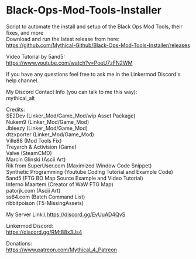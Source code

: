 # Black-Ops-Mod-Tools-Installer
Script to automate the install and setup of the Black Ops Mod Tools, their fixes, and more\
Download and run the latest release from here:\
https://github.com/Mythical-Github/Black-Ops-Mod-Tools-Installer/releases

Video Tutorial by 5and5:\
https://www.youtube.com/watch?v=PoeU7zFN2WM
 
If you have any questions feel free to ask me in the Linkermod Discord's help channel.

My Discord Contact Info (you can talk to me this way):\
mythical_alt

Credits:\
SE2Dev (Linker_Mod/Game_Mod/wip Asset Package)\
Nukem9 (Linker_Mod/Game_Mod)\
Jbleezy (Linker_Mod/Game_Mod)\
dtzxporter (Linker_Mod/Game_Mod)\
Ville88 (Mod Tools Fix)\
Treyarch & Activision (Game)\
Valve (SteamCMD)\
Marcin Glinski (Ascii Art)\
Rik from SuperUser.com (Maximized Window Code Snippet)\
Synthetic Programming (Youtube Coding Tutorial and Example Code)\
5and5 (FTG BO Map Source Example and Video Tutorial)\
Inferno Maartem (Creator of WaW FTG Map)\
patorjk.com (Ascii Art)\
ss64.com (Batch Command List)\
ribbitpoison (T5-MissingAssets)

My Server Link:\ 
https://discord.gg/EvUuAD4QvS

Linkermod Discord:\
https://discord.gg/RMt88x3Js4

Donations:\
https://www.patreon.com/Mythical_4_Patreon
